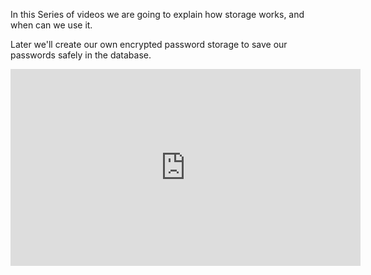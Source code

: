 ﻿In this Series of videos we are going to explain how storage works, and when can we use it.

Later we'll create our own encrypted password storage to save our passwords safely in the database.

<iframe width="560" height="315" src="https://www.youtube.com/embed/JlZCIlcxAig?list=PL1DEQjXG2xnJF4Jon_mjd-QnmsQ3KBWLr" frameborder="0" allowfullscreen></iframe>